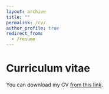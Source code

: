 ```yaml
---
layout: archive
title: ""
permalink: /cv/
author_profile: true
redirect_from:
  - /resume
---
```


# Curriculum vitae

You can download my CV [from this link](https://kaichen1998.github.io/files/CV_of_Kai_Chen.pdf).

